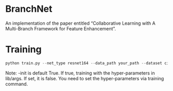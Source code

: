 # BranchNet

An implementation of the paper entitled “Collaborative Learning with A Multi-Branch Framework for Feature Enhancement”.

# Training

```python
python train.py --net_type resnet164 --data_path your_path --dataset cifar100 --gpu_idx 0
```
Note:  -init is default True.  If true, training with the hyper-parameters in lib/args. If set, it is false. You need to set the hyper-parameters via training command.
